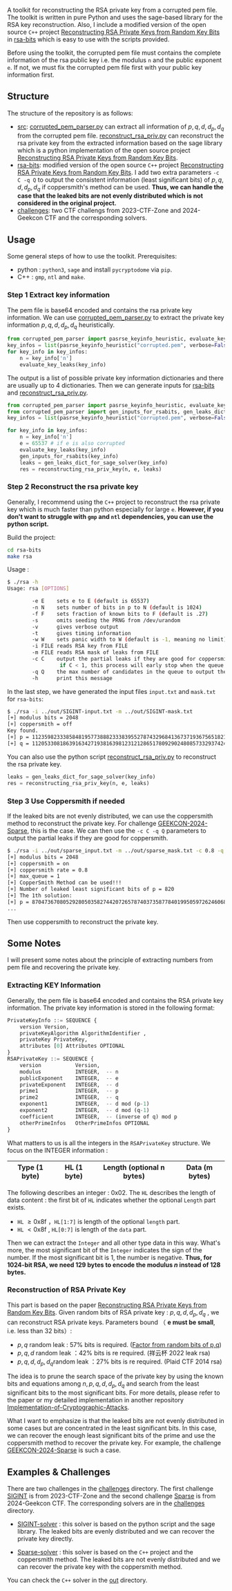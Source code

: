 
A toolkit for reconstructing the RSA private key from a corrupted pem file. The toolkit is written in pure Python and uses the sage-based library for the RSA key reconstruction. Also, I include a modified version of the open source `C++` project [Reconstructing RSA Private Keys from Random Key Bits](https://hovav.net/ucsd/papers/hs09.html) in [rsa-bits](./rsa-bits/) which is easy to use with the scripts provided.

Before using the toolkit, the corrupted pem file must contains the complete information of the rsa public key i.e. the modulus `n` and the public exponent `e`. If not, we must fix the corrupted pem file first with your public key information first. 




## Structure

The structure of the repository is as follows:

- [src](./src/): [corrupted_pem_parser.py](./src/corrupted_pem_parser.py) can extract all information of $p,q,d,d_p,d_q$ from the corrupted pem file. [reconstruct_rsa_priv.py](./src/reconstruct_rsa_priv.py) can reconstruct the rsa private key from the extracted information based on the sage library which is a python implementation of the open source project [Reconstructing RSA Private Keys from Random Key Bits](https://hovav.net/ucsd/papers/hs09.html).
- [rsa-bits](./rsa-bits/): modified version of the open source `C++` project [Reconstructing RSA Private Keys from Random Key Bits](https://hovav.net/ucsd/papers/hs09.html). I add two extra parameters `-c C -q Q` to output the consistent information (least significant bits) of $p,q,d,d_p,d_q$ if coppersmith's method can be used. **Thus, we can handle the case that the leaked bits are not evenly distributed which is not considered in the original project.**
- [challenges](./challenges/): two CTF challengs from 2023-CTF-Zone and 2024-Geekcon CTF and the corresponding solvers.



## Usage

Some general steps of how to use the toolkit. Prerequisites: 

- python : `python3`, `sage` and install `pycryptodome` via `pip`.
- C++ : `gmp`, `ntl` and `make`.


### Step 1 Extract key information

The pem file is base64 encoded and contains the rsa private key information. We can use [corrupted_pem_parser.py](./src/corrupted_pem_parser.py) to extract the private key information $p,q,d,d_p,d_q$ heuristically.

```python
from corrupted_pem_parser import pasrse_keyinfo_heuristic, evaluate_key_leaks
key_infos = list(pasrse_keyinfo_heuristic("corrupted.pem", verbose=False))
for key_info in key_infos:
    n = key_info['n']
    evaluate_key_leaks(key_info)
```

The output is a list of possible private key information dictionaries and there are usually up to 4 dictionaries. Then we can generate inputs for [rsa-bits](./rsa-bits/) and [reconstruct_rsa_priv.py](./src/reconstruct_rsa_priv.py).

```python 
from corrupted_pem_parser import pasrse_keyinfo_heuristic, evaluate_key_leaks
from corrupted_pem_parser import gen_inputs_for_rsabits, gen_leaks_dict_for_sage_solver
key_infos = list(pasrse_keyinfo_heuristic("corrupted.pem", verbose=False))

for key_info in key_infos:
    n = key_info['n']
    e = 65537 # if e is also corrupted
    evaluate_key_leaks(key_info)
    gen_inputs_for_rsabits(key_info)
    leaks = gen_leaks_dict_for_sage_solver(key_info)    
    res = reconstructing_rsa_priv_key(n, e, leaks)
```



### Step 2 Reconstruct the rsa private key

Generally, I recommend using the `C++` project to reconstruct the rsa private key which is much faster than python especially for large `e`. **However, if you don't want to struggle with `gmp` and `ntl` dependencies, you can use the python script.**


Build the project:

```bash
cd rsa-bits
make rsa
```

Usage :

```bash
$ ./rsa -h
Usage: rsa [OPTIONS]

        -e E    sets e to E (default is 65537)
        -n N    sets number of bits in p to N (default is 1024)
        -f F    sets fraction of known bits to F (default is .27)
        -s      omits seeding the PRNG from /dev/urandom
        -v      gives verbose output
        -t      gives timing information
        -w W    sets panic width to W (default is -1, meaning no limit)
        -i FILE reads RSA key from FILE
        -m FILE reads RSA mask of leaks from FILE
        -c C    output the partial leaks if they are good for coppersmith, C > 0.5 and default is 1.0 i.e. no coppersmith
                 if C < 1, this process will early stop when the queue size and depth meet the requirement
        -q Q    the max number of candidates in the queue to output the partial leaks, default is 1
        -h      print this message
```

In the last step, we have generated the input files `input.txt` and `mask.txt` for `rsa-bits`:

```bash
$ ./rsa -i ../out/SIGINT-input.txt -m ../out/SIGINT-mask.txt
[+] modulus bits = 2048
[+] coppersmith = off
Key found.
[+] p = 11235982333858481957738882333839552787432968413673719367565182100760999937144642883191094443194544439840950002100069215403234921117088831978729766079053709
[+] q = 11205330818639163427193816398123121286517809290248085733293742402809227671039022556356406775564617099821555918144399477278649926821357427744215089861521347
```

You can also use the python script [reconstruct_rsa_priv.py](./src/reconstruct_rsa_priv.py) to reconstruct the rsa private key.

```python
leaks = gen_leaks_dict_for_sage_solver(key_info)    
res = reconstructing_rsa_priv_key(n, e, leaks)
```



### Step 3 Use Coppersmith if needed

If the leaked bits are not evenly distributed, we can use the coppersmith method to reconstruct the private key. For challenge [GEEKCON-2024-Sparse](./challenges/sparse.pem), this is the case. We can then use the `-c C -q Q` parameters to output the partial leaks if they are good for coppersmith.

```bash
$ ./rsa -i ../out/sparse_input.txt -m ../out/sparse_mask.txt -c 0.8 -q 1
[+] modulus bits = 2048
[+] coppersmith = on
[+] coppersmith rate = 0.8
[+] max_queue = 1
[+] CopperSmith Method can be used!!!
[+] Number of leaked least significant bits of p = 820
[+] The 1th solution:
[+] p = 870473670805292805035827442072657874037358778401995059726246068112225672572145083696242182952028899038615354940217934488188125908120516854351411281694888625093471888014503393988647335742390662434462489597728212848995781889289518315409299978433927
...
```

Then use coppersmith to reconstruct the private key.



## Some Notes

I will present some notes about the principle of extracting numbers from pem file and recovering the private key.



### Extracting KEY Information

Generally, the pem file is base64 encoded and contains the RSA private key information. The private key information is stored in the following format:

```python
PrivateKeyInfo ::= SEQUENCE {
	version Version,
	privateKeyAlgorithm AlgorithmIdentifier ,
	privateKey PrivateKey,
	attributes [0] Attributes OPTIONAL
}
RSAPrivateKey ::= SEQUENCE {
	version           Version,
	modulus           INTEGER,  -- n
	publicExponent    INTEGER,  -- e
	privateExponent   INTEGER,  -- d
	prime1            INTEGER,  -- p
	prime2            INTEGER,  -- q
	exponent1         INTEGER,  -- d mod (p-1)
	exponent2         INTEGER,  -- d mod (q-1)
	coefficient       INTEGER,  -- (inverse of q) mod p
	otherPrimeInfos   OtherPrimeInfos OPTIONAL
}
```

What matters to us is all the integers in the `RSAPrivateKey` structure. We focus on the INTEGER information :

| Type (1 byte) | HL (1 byte) | Length (optional n bytes) | Data (m bytes) |
| ------------- | ----------- | ------------------------- | -------------- |

The following  describes an integer : 0x02. The `HL` describes the length of data content : the first bit of `HL` indicates whether the optional `Length` part exists.

- `HL` $\ge \text{0x8f}$ ，`HL[1:7]` is length of the optional `length`  part.
- `HL` $< \text{0x8f}$ ,  `HL[0:7]` is length of the `data`  part.

Then we can extract the `Integer` and all other type data in this way. What's more, the most significant bit of the `Integer` indicates the sign of the number. If the most significant bit is 1, the number is negative. **Thus, for 1024-bit RSA, we need 129 bytes to encode the modulus $n$ instead of 128 bytes.**



### Reconstruction of RSA Private Key

This part is based on the paper [Reconstructing RSA Private Keys from Random Key Bits](https://hovav.net/ucsd/papers/hs09.html). Given random bits of RSA private key : $p,q,d,d_p,d_q$ , we can reconstruct RSA private keys. Parameters bound （ **e must be small**, i.e. less than 32 bits）:

- $p,q$ random leak : 57% bits is required. ([Factor from random bits of p,q](https://github.com/y011d4/factor-from-random-known-bits))
- $p,q,d$ random leak ：42% bits is re required. (祥云杯 2022 leak rsa)
- $p,q,d,d_p,d_q$​ random leak ：27% bits is re required. (Plaid CTF 2014 rsa)



The idea is to prune the search space of the private key by using the known bits and equations among $n, p, q, d, d_p, d_q$ and search from the least significant bits to the most significant bits. For more details, please refer to the paper or my detailed implementation in another repository [Implementation-of-Cryptographic-Attacks](https://github.com/tl2cents/Implementation-of-Cryptographic-Attacks/tree/main/ReconstructingRSA).

What I want to emphasize is that the leaked bits are not evenly distributed in some cases but are concentrated in the least significant bits. In this case, we can recover the enough least significant bits of the prime and use the coppersmith method to recover the private key. For example, the challenge [GEEKCON-2024-Sparse](./challenges/sparse.pem) is such a case.



## Examples & Challenges

There are two challenges in the [challenges](./challenges/) directory. The first challenge [SIGINT](./challenges/sigint.pem) is from 2023-CTF-Zone and the second challenge [Sparse](./challenges/sparse.pem) is from 2024-Geekcon CTF. The corresponding solvers are in the [challenges](./challenges/) directory.


- [SIGINT-solver](./challenges/solve_sigint.py) : this solver is based on the python script and the sage library. The leaked bits are evenly distributed and we can recover the private key directly.

- [Sparse-solver](./challenges/solve_sparse.py) : this solver is based on the `C++` project and the coppersmith method. The leaked bits are not evenly distributed and we can recover the private key with the coppersmith method.


You can check the `C++` solver in the [out](./out/) directory.